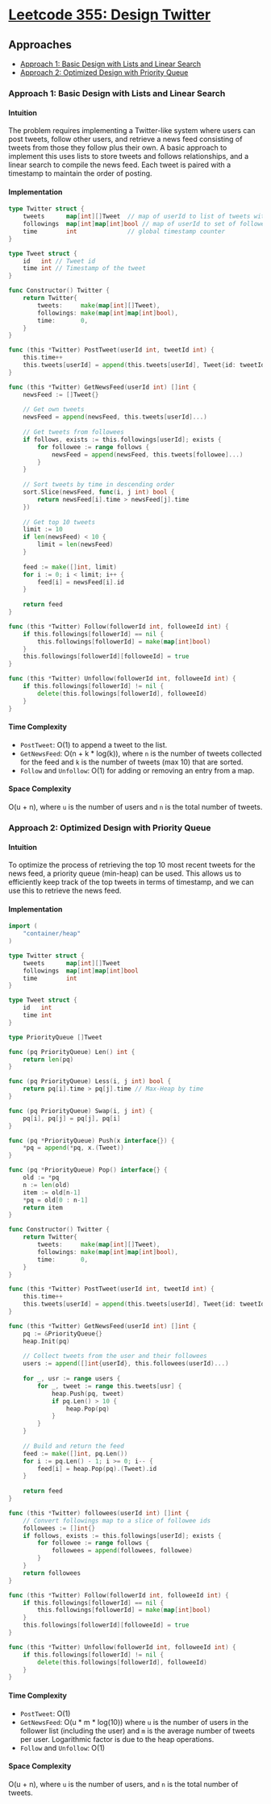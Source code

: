 # [Leetcode 355: Design Twitter](https://leetcode.com/problems/design-twitter/)

## Approaches

- [Approach 1: Basic Design with Lists and Linear Search](#approach-1-basic-design-with-lists-and-linear-search)
- [Approach 2: Optimized Design with Priority Queue](#approach-2-optimized-design-with-priority-queue)

### Approach 1: Basic Design with Lists and Linear Search

#### Intuition

The problem requires implementing a Twitter-like system where users can post tweets, follow other users, and retrieve a news feed consisting of tweets from those they follow plus their own. A basic approach to implement this uses lists to store tweets and follows relationships, and a linear search to compile the news feed. Each tweet is paired with a timestamp to maintain the order of posting.

#### Implementation

```go
type Twitter struct {
    tweets      map[int][]Tweet  // map of userId to list of tweets with timestamps
    followings  map[int]map[int]bool // map of userId to set of followeeIds
    time        int              // global timestamp counter
}

type Tweet struct {
    id   int // Tweet id
    time int // Timestamp of the tweet
}

func Constructor() Twitter {
    return Twitter{
        tweets:     make(map[int][]Tweet),
        followings: make(map[int]map[int]bool),
        time:       0,
    }
}

func (this *Twitter) PostTweet(userId int, tweetId int) {
    this.time++
    this.tweets[userId] = append(this.tweets[userId], Tweet{id: tweetId, time: this.time})
}

func (this *Twitter) GetNewsFeed(userId int) []int {
    newsFeed := []Tweet{}
    
    // Get own tweets
    newsFeed = append(newsFeed, this.tweets[userId]...)
    
    // Get tweets from followees
    if follows, exists := this.followings[userId]; exists {
        for followee := range follows {
            newsFeed = append(newsFeed, this.tweets[followee]...)
        }
    }
    
    // Sort tweets by time in descending order
    sort.Slice(newsFeed, func(i, j int) bool {
        return newsFeed[i].time > newsFeed[j].time
    })
    
    // Get top 10 tweets
    limit := 10
    if len(newsFeed) < 10 {
        limit = len(newsFeed)
    }
    
    feed := make([]int, limit)
    for i := 0; i < limit; i++ {
        feed[i] = newsFeed[i].id
    }
    
    return feed
}

func (this *Twitter) Follow(followerId int, followeeId int) {
    if this.followings[followerId] == nil {
        this.followings[followerId] = make(map[int]bool)
    }
    this.followings[followerId][followeeId] = true
}

func (this *Twitter) Unfollow(followerId int, followeeId int) {
    if this.followings[followerId] != nil {
        delete(this.followings[followerId], followeeId)
    }
}
```

#### Time Complexity

- `PostTweet`: O(1) to append a tweet to the list.
- `GetNewsFeed`: O(n + k * log(k)), where `n` is the number of tweets collected for the feed and `k` is the number of tweets (max 10) that are sorted.
- `Follow` and `Unfollow`: O(1) for adding or removing an entry from a map.

#### Space Complexity

O(u + n), where `u` is the number of users and `n` is the total number of tweets.

### Approach 2: Optimized Design with Priority Queue

#### Intuition

To optimize the process of retrieving the top 10 most recent tweets for the news feed, a priority queue (min-heap) can be used. This allows us to efficiently keep track of the top tweets in terms of timestamp, and we can use this to retrieve the news feed.

#### Implementation

```go
import (
    "container/heap"
)

type Twitter struct {
    tweets      map[int][]Tweet
    followings  map[int]map[int]bool
    time        int
}

type Tweet struct {
    id   int
    time int
}

type PriorityQueue []Tweet

func (pq PriorityQueue) Len() int {
    return len(pq)
}

func (pq PriorityQueue) Less(i, j int) bool {
    return pq[i].time > pq[j].time // Max-Heap by time
}

func (pq PriorityQueue) Swap(i, j int) {
    pq[i], pq[j] = pq[j], pq[i]
}

func (pq *PriorityQueue) Push(x interface{}) {
    *pq = append(*pq, x.(Tweet))
}

func (pq *PriorityQueue) Pop() interface{} {
    old := *pq
    n := len(old)
    item := old[n-1]
    *pq = old[0 : n-1]
    return item
}

func Constructor() Twitter {
    return Twitter{
        tweets:     make(map[int][]Tweet),
        followings: make(map[int]map[int]bool),
        time:       0,
    }
}

func (this *Twitter) PostTweet(userId int, tweetId int) {
    this.time++
    this.tweets[userId] = append(this.tweets[userId], Tweet{id: tweetId, time: this.time})
}

func (this *Twitter) GetNewsFeed(userId int) []int {
    pq := &PriorityQueue{}
    heap.Init(pq)
    
    // Collect tweets from the user and their followees
    users := append([]int{userId}, this.followees(userId)...)
    
    for _, usr := range users {
        for _, tweet := range this.tweets[usr] {
            heap.Push(pq, tweet)
            if pq.Len() > 10 {
                heap.Pop(pq)
            }
        }
    }
    
    // Build and return the feed
    feed := make([]int, pq.Len())
    for i := pq.Len() - 1; i >= 0; i-- {
        feed[i] = heap.Pop(pq).(Tweet).id
    }
    
    return feed
}

func (this *Twitter) followees(userId int) []int {
    // Convert followings map to a slice of followee ids
    followees := []int{}
    if follows, exists := this.followings[userId]; exists {
        for followee := range follows {
            followees = append(followees, followee)
        }
    }
    return followees
}

func (this *Twitter) Follow(followerId int, followeeId int) {
    if this.followings[followerId] == nil {
        this.followings[followerId] = make(map[int]bool)
    }
    this.followings[followerId][followeeId] = true
}

func (this *Twitter) Unfollow(followerId int, followeeId int) {
    if this.followings[followerId] != nil {
        delete(this.followings[followerId], followeeId)
    }
}
```

#### Time Complexity

- `PostTweet`: O(1)
- `GetNewsFeed`: O(u * m * log(10)) where `u` is the number of users in the follower list (including the user) and `m` is the average number of tweets per user. Logarithmic factor is due to the heap operations.
- `Follow` and `Unfollow`: O(1)

#### Space Complexity

O(u + n), where `u` is the number of users, and `n` is the total number of tweets.

